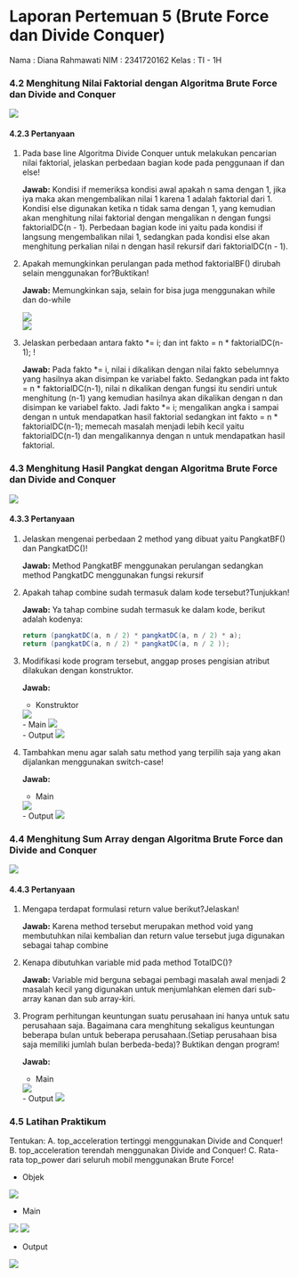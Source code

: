 # Laporan Pertemuan 5 (Brute Force dan Divide Conquer)
Nama    : Diana Rahmawati
NIM     : 2341720162
Kelas   : TI - 1H

### 4.2 Menghitung Nilai Faktorial dengan Algoritma Brute Force dan Divide and Conquer
<img src="faktor.png">

#### 4.2.3 Pertanyaan
1. Pada base line Algoritma Divide Conquer untuk melakukan pencarian nilai faktorial, jelaskan 
perbedaan bagian kode pada penggunaan if dan else!

    **Jawab:** Kondisi if memeriksa kondisi awal apakah n sama dengan 1, jika iya maka akan mengembalikan nilai 1 karena 1 adalah faktorial dari 1.
    Kondisi else digunakan ketika n tidak sama dengan 1, yang kemudian akan menghitung nilai faktorial dengan mengalikan n dengan fungsi faktorialDC(n - 1).
    Perbedaan bagian kode ini yaitu pada kondisi if langsung mengembalikan nilai 1, sedangkan pada kondisi else akan menghitung perkalian nilai n dengan hasil rekursif dari faktorialDC(n - 1).

2. Apakah memungkinkan perulangan pada method faktorialBF() dirubah selain menggunakan 
for?Buktikan!

    **Jawab:** Memungkinkan saja, selain for bisa juga menggunakan while dan do-while

    <img src="while.png">
    <br>
    <img src="do-while.png">


3. Jelaskan perbedaan antara fakto *= i; dan int fakto = n * faktorialDC(n-1); !

    **Jawab:** Pada fakto *= i, nilai i dikalikan dengan nilai fakto sebelumnya yang hasilnya akan disimpan ke variabel fakto. Sedangkan pada int fakto = n * faktorialDC(n-1), nilai n dikalikan dengan fungsi itu sendiri untuk menghitung (n-1) yang kemudian hasilnya akan dikalikan dengan n dan disimpan ke variabel fakto.
    Jadi fakto *= i; mengalikan angka i sampai dengan n untuk mendapatkan hasil faktorial sedangkan int fakto = n * faktorialDC(n-1); memecah masalah menjadi lebih kecil yaitu faktorialDC(n-1) dan mengalikannya dengan n untuk mendapatkan hasil faktorial.

### 4.3 Menghitung Hasil Pangkat dengan Algoritma Brute Force dan Divide and Conquer
<img src="pangkat.png">

#### 4.3.3 Pertanyaan
1. Jelaskan mengenai perbedaan 2 method yang dibuat yaitu PangkatBF() dan PangkatDC()!

    **Jawab:** Method PangkatBF menggunakan perulangan sedangkan method PangkatDC menggunakan fungsi rekursif

2. Apakah tahap combine sudah termasuk dalam kode tersebut?Tunjukkan!

    **Jawab:** Ya tahap combine sudah termasuk ke dalam kode, berikut adalah kodenya:
    ```java
    return (pangkatDC(a, n / 2) * pangkatDC(a, n / 2) * a);
    return (pangkatDC(a, n / 2) * pangkatDC(a, n / 2 ));
    ```

3. Modifikasi kode program tersebut, anggap proses pengisian atribut dilakukan dengan konstruktor.

    **Jawab:**

    - Konstruktor
    <img src="konstruktor (1).png">
    <br>
    - Main
    <img src="mainkonstruktor.png">
    <br>
    - Output
    <img src="showkonstruktor.png">

4. Tambahkan menu agar salah satu method yang terpilih saja yang akan dijalankan menggunakan switch-case!

    **Jawab:**

    - Main
    <img src="menu.png">
    <br>
    - Output
    <img src="showmenu.png">


### 4.4 Menghitung Sum Array dengan Algoritma Brute Force dan Divide and Conquer
<img src="sum.png">

#### 4.4.3 Pertanyaan
1. Mengapa terdapat formulasi return value berikut?Jelaskan!

    **Jawab:** Karena method tersebut merupakan method void yang membutuhkan nilai kembalian dan return value tersebut juga digunakan sebagai tahap combine

2. Kenapa dibutuhkan variable mid pada method TotalDC()?

    **Jawab:** Variable mid berguna sebagai pembagi masalah awal menjadi 2 masalah kecil yang digunakan untuk menjumlahkan elemen dari sub-array kanan dan sub array-kiri. 

3. Program perhitungan keuntungan suatu perusahaan ini hanya untuk satu perusahaan saja. Bagaimana cara menghitung sekaligus keuntungan beberapa bulan untuk beberapa perusahaan.(Setiap perusahaan bisa saja memiliki jumlah bulan berbeda-beda)? Buktikan dengan program!

    **Jawab:**
    - Main
    <img src="mainsum.png">
    <br>
    - Output
    <img src="sum3.png">



### 4.5 Latihan Praktikum
Tentukan:
A. top_acceleration tertinggi menggunakan Divide and Conquer!
B. top_acceleration terendah menggunakan Divide and Conquer!
C. Rata-rata top_power dari seluruh mobil menggunakan Brute Force!

- Objek

<img src="mainlatprak.png">

- Main 

<img src="objek1.png">
<img src="objek2.png">

- Output

<img src="latprak.png">